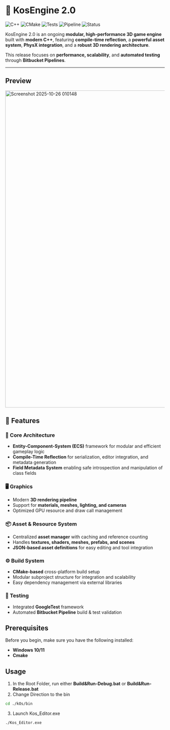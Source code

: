 # 👾 KosEngine 2.0  

![C++](https://img.shields.io/badge/C%2B%2B-20-blue.svg)
![CMake](https://img.shields.io/badge/Build-CMake-green.svg)
![Tests](https://img.shields.io/badge/Testing-GoogleTest-orange.svg)
![Pipeline](https://img.shields.io/badge/CI-Bitbucket%20Pipelines-blue.svg)
![Status](https://img.shields.io/badge/Status-Active-success.svg)

KosEngine 2.0 is an ongoing **modular, high-performance 3D game engine** built with **modern C++**, featuring **compile-time reflection**, a **powerful asset system**, **PhysX integration**, and a **robust 3D rendering architecture**. 

This release focuses on **performance, scalability**, and **automated testing** through **Bitbucket Pipelines**.  

---
## Preview
<img width="1898" height="1000" alt="Screenshot 2025-10-26 010148" src="https://github.com/user-attachments/assets/cb1a4833-d7f2-41c8-9c9c-f4f5ea328fe2" />


## 🚀 Features  

### 🧱 Core Architecture  
- **Entity-Component-System (ECS)** framework for modular and efficient gameplay logic  
- **Compile-Time Reflection** for serialization, editor integration, and metadata generation  
- **Field Metadata System** enabling safe introspection and manipulation of class fields  

### 🖥️ Graphics  
- Modern **3D rendering pipeline**   
- Support for **materials, meshes, lighting, and cameras**  
- Optimized GPU resource and draw call management  

### 📦 Asset & Resource System  
- Centralized **asset manager** with caching and reference counting  
- Handles **textures, shaders, meshes, prefabs, and scenes**  
- **JSON-based asset definitions** for easy editing and tool integration  

### ⚙️ Build System  
- **CMake-based** cross-platform build setup  
- Modular subproject structure for integration and scalability  
- Easy dependency management via external libraries  

### 🧪 Testing  
- Integrated **GoogleTest** framework  
- Automated **Bitbucket Pipeline** build & test validation  

## Prerequisites
Before you begin, make sure you have the following installed:
- **Windows 10/11**
- **Cmake**

## Usage
1. In the Root Folder, run either **Build&Run-Debug.bat** or **Build&Run-Release.bat**
2. Change Direction to the bin
```bash
cd ./kOs/bin
```
3. Launch Kos_Editor.exe
```bash
./Kos_Editor.exe
```

